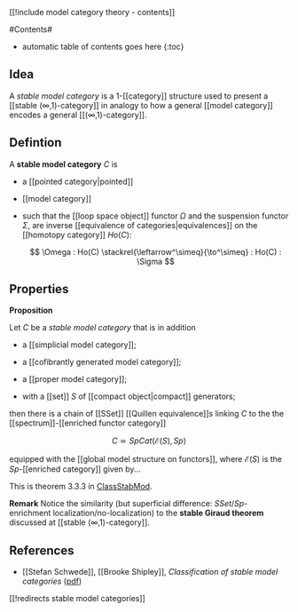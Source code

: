 
<div class="rightHandSide toc">
[[!include model category theory - contents]]
</div>


#Contents#
* automatic table of contents goes here
{:toc}

## Idea

A _stable model category_ is a 1-[[category]] structure used to present a [[stable (∞,1)-category]] in analogy to how a general [[model category]] encodes a general [[(∞,1)-category]].

## Defintion

A **stable model category** $C$ is

* a [[pointed category|pointed]]

* [[model category]]

* such that the [[loop space object]] functor $\Omega$ and the suspension functor $\Sigma$, are inverse [[equivalence of categories|equivalences]] on the [[homotopy category]] $Ho(C)$:

  $$ \Omega : Ho(C) \stackrel{\leftarrow^\simeq}{\to^\simeq} : 
   Ho(C) : \Sigma
  $$

## Properties


**Proposition**

Let $C$ be a _stable model category_ that is in addition

* a [[simplicial model category]];

* a [[cofibrantly generated model category]];

* a [[proper model category]];

* with a [[set]] $S$ of [[compact object|compact]] generators;

then there is a chain of [[SSet]] [[Quillen equivalence]]s 
linking $C$ to the the [[spectrum]]-[[enriched functor category]] 

$$
  C \simeq Sp Cat(\mathcal{E}(S), Sp)
$$

equipped with the [[global model structure on functors]],
where $\mathcal{E}(S)$ is the $Sp$-[[enriched category]] given by...
  
This is theorem 3.3.3 in [ClassStabMod](http://hopf.math.purdue.edu/Schwede-Shipley/class.final.pdf).


**Remark** Notice the similarity (but superficial difference: $SSet$/$Sp$-enrichment localization/no-localization) to the **stable Giraud theorem** discussed at [[stable (∞,1)-category]].


## References

* [[Stefan Schwede]], [[Brooke Shipley]], _Classification of stable model categories_ ([pdf](http://hopf.math.purdue.edu/Schwede-Shipley/class.final.pdf))

[[!redirects stable model categories]]
